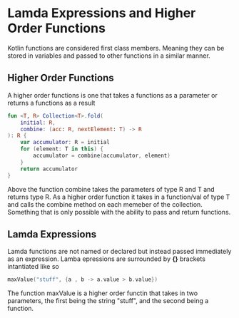 # Lamda Expressions and Higher Order Functions
Kotlin functions are considered first class members. Meaning they can be stored in variables and passed to other functions in a similar manner.
## Higher Order Functions
A higher order functions is one that takes a functions as a parameter or returns a functions as a result

```kotlin
fun <T, R> Collection<T>.fold(
    initial: R, 
    combine: (acc: R, nextElement: T) -> R
): R {
    var accumulator: R = initial
    for (element: T in this) {
        accumulator = combine(accumulator, element)
    }
    return accumulator
}
```

Above the function combine takes the parameters of type R and T and returns type R. As a higher order function it takes in a function/val of type T and calls  the combine method on each memeber of the collection. Something that is only possible with the ability to pass and return functions.

## Lamda Expressions
Lamda functions are not named or declared but instead passed immediately as an expression. Lamba epressions are surrounded by **{}** brackets intantiated like so

```swift
maxValue("stuff", {a , b -> a.value > b.value})
```

The function maxValue is a higher order functin that takes in two parameters, the first being the string "stuff", and the second being a function. 
